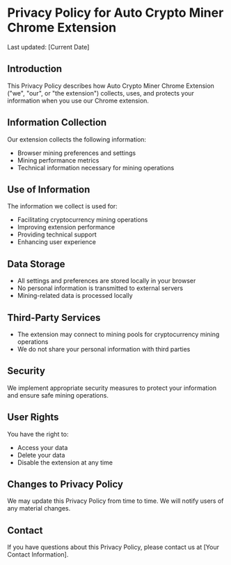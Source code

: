 # Privacy Policy for Auto Crypto Miner Chrome Extension

Last updated: [Current Date]

## Introduction
This Privacy Policy describes how Auto Crypto Miner Chrome Extension ("we", "our", or "the extension") collects, uses, and protects your information when you use our Chrome extension.

## Information Collection
Our extension collects the following information:
- Browser mining preferences and settings
- Mining performance metrics
- Technical information necessary for mining operations

## Use of Information
The information we collect is used for:
- Facilitating cryptocurrency mining operations
- Improving extension performance
- Providing technical support
- Enhancing user experience

## Data Storage
- All settings and preferences are stored locally in your browser
- No personal information is transmitted to external servers
- Mining-related data is processed locally

## Third-Party Services
- The extension may connect to mining pools for cryptocurrency mining operations
- We do not share your personal information with third parties

## Security
We implement appropriate security measures to protect your information and ensure safe mining operations.

## User Rights
You have the right to:
- Access your data
- Delete your data
- Disable the extension at any time

## Changes to Privacy Policy
We may update this Privacy Policy from time to time. We will notify users of any material changes.

## Contact
If you have questions about this Privacy Policy, please contact us at [Your Contact Information].